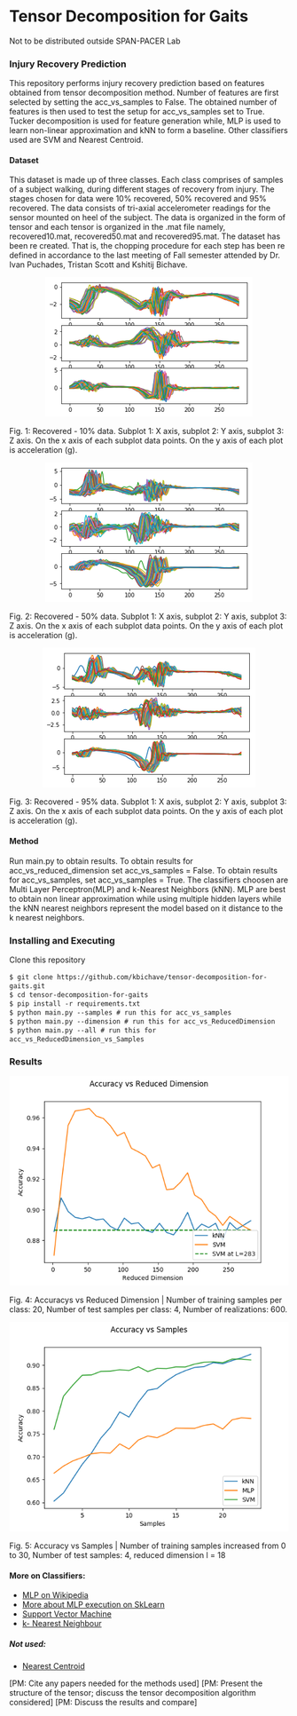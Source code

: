 # Tensor Decomposition for Gaits

Not to be distributed outside SPAN-PACER Lab

### Injury Recovery Prediction
This repository performs injury recovery prediction based on features obtained from tensor decomposition method. Number of features are first selected by setting the acc_vs_samples to False. The obtained number of features is then used to test the setup for acc_vs_samples set to True. Tucker decomposition is used for feature generation while, MLP is used to learn non-linear approximation and kNN to form a baseline. Other classifiers used are SVM and Nearest Centroid. 

#### Dataset
This dataset is made up of three classes. Each class comprises of samples of a subject walking, during different stages of recovery from injury. The stages chosen for data were 10% recovered, 50% recovered and 95% recovered. The data consists of tri-axial accelerometer readings for the sensor mounted on heel of the subject. The data is organized in the form of tensor and each tensor is organized in the .mat file namely, recovered10.mat, recovered50.mat and recovered95.mat. The dataset has been re created. That is, the chopping procedure for each step has been re defined in accordance to the last meeting of Fall semester attended by Dr. Ivan Puchades, Tristan Scott and Kshitij Bichave.

<p align="center">
    <img src="https://github.com/kbichave/tensor-decomposition-for-gaits/blob/master/Figures/recovered10.png">
</p>

Fig. 1: Recovered - 10% data. Subplot 1: X axis, subplot 2: Y axis, subplot 3: Z axis. On the x axis of each subplot data points. On the y axis of each plot is acceleration (g).

<p align="center">
    <img  src="https://github.com/kbichave/tensor-decomposition-for-gaits/blob/master/Figures/recovered50.png">
</p>

Fig. 2: Recovered - 50% data. Subplot 1: X axis, subplot 2: Y axis, subplot 3: Z axis. On the x axis of each subplot data points. On the y axis of each plot is acceleration (g).

<p align="center">
    <img  src="https://github.com/kbichave/tensor-decomposition-for-gaits/blob/master/Figures/recovered95.png">
</p>

Fig. 3: Recovered - 95% data. Subplot 1: X axis, subplot 2: Y axis, subplot 3: Z axis. On the x axis of each subplot data points. On the y axis of each plot is acceleration (g).

#### Method
Run main.py to obtain results. To obtain results for acc_vs_reduced_dimension set acc_vs_samples = False. To obtain results for acc_vs_samples, set acc_vs_samples = True. The classifiers choosen are Multi Layer Perceptron(MLP) and k-Nearest Neighbors (kNN). MLP are best to obtain non linear approximation while using multiple hidden layers while the kNN nearest neighbors represent the model based on it distance to the k nearest neighbors. 

### Installing and Executing

Clone this repository

```
$ git clone https://github.com/kbichave/tensor-decomposition-for-gaits.git
$ cd tensor-decomposition-for-gaits
$ pip install -r requirements.txt
$ python main.py --samples # run this for acc_vs_samples
$ python main.py --dimension # run this for acc_vs_ReducedDimension
$ python main.py --all # run this for acc_vs_ReducedDimension_vs_Samples
```

### Results

<p align="center">
    <img src="https://github.com/kbichave/tensor-decomposition-for-gaits/blob/master/Figures/acc_vs_reducedDimension.png">
    
</p>
Fig. 4: Accuracys vs Reduced Dimension | Number of training samples per class: 20, Number of test samples per class: 4, Number of realizations: 600. 

<p align="center">
    <img  src="https://github.com/kbichave/tensor-decomposition-for-gaits/blob/master/Figures/acc_vs_samples.png">
</p>

Fig. 5: Accuracy vs Samples  | Number of training samples increased from 0 to 30, Number of test samples: 4, reduced dimension l = 18

#### More on Classifiers: 
* [MLP on Wikipedia](https://en.wikipedia.org/wiki/Multilayer_perceptron)
* [More about MLP execution on SkLearn](https://scikit-learn.org/stable/modules/generated/sklearn.neural_network.MLPClassifier.html)
* [Support Vector Machine](https://scikit-learn.org/stable/modules/svm.html)
* [k- Nearest Neighbour](https://scikit-learn.org/stable/modules/generated/sklearn.neighbors.KNeighborsClassifier.html)
##### Not used:
* [Nearest Centroid](https://scikit-learn.org/stable/modules/generated/sklearn.neighbors.NearestCentroid.html)



[PM: Cite any papers needed for the methods used]
[PM: Present the structure of the tensor; discuss the tensor decomposition algorithm considered]
[PM: Discuss the results and compare]

